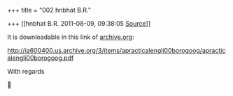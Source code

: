 +++
title = "002 hnbhat B.R."

+++
[[hnbhat B.R.	2011-08-09, 09:38:05 [Source](https://groups.google.com/g/samskrita/c/a7BOClgKDcs)]]



It is downloadable in this link of [archive.org](http://archive.org):

  

<http://ia600400.us.archive.org/3/items/apracticalengli00borogoog/apracticalengli00borogoog.pdf>  
  

With regards



